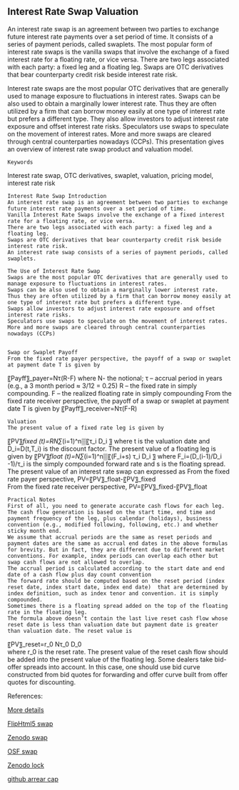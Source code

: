 ## Interest Rate Swap Valuation
   
An interest rate swap is an agreement between two parties to exchange future interest rate payments over a set period of time. It consists of a series of payment periods, called swaplets. The most popular form of interest rate swaps is the vanilla swaps that involve the exchange of a fixed interest rate for a floating rate, or vice versa. There are two legs associated with each party: a fixed leg and a floating leg. Swaps are OTC derivatives that bear counterparty credit risk beside interest rate risk. 

Interest rate swaps are the most popular OTC derivatives that are generally used to manage exposure to fluctuations in interest rates. Swaps can be also used to obtain a marginally lower interest rate. Thus they are often utilized by a firm that can borrow money easily at one type of interest rate but prefers a different type. They also allow investors to adjust interest rate exposure and offset interest rate risks. Speculators use swaps to speculate on the movement of interest rates. More and more swaps are cleared through central counterparties nowadays (CCPs). This presentation gives an overview of interest rate swap product and valuation model. 

	Keywords
Interest rate swap, OTC derivatives, swaplet, valuation, pricing model, interest rate risk

	Interest Rate Swap Introduction
	An interest rate swap is an agreement between two parties to exchange future interest rate payments over a set period of time.
	Vanilla Interest Rate Swaps involve the exchange of a fixed interest rate for a floating rate, or vice versa.
	There are two legs associated with each party: a fixed leg and a floating leg.
	Swaps are OTC derivatives that bear counterparty credit risk beside interest rate risk.
	An interest rate swap consists of a series of payment periods, called swaplets.

	The Use of Interest Rate Swap 
	Swaps are the most popular OTC derivatives that are generally used to manage exposure to fluctuations in interest rates.
	Swaps can be also used to obtain a marginally lower interest rate. Thus they are often utilized by a firm that can borrow money easily at one type of interest rate but prefers a different type.
	Swaps allow investors to adjust interest rate exposure and offset interest rate risks.
	Speculators use swaps to speculate on the movement of interest rates.
	More and more swaps are cleared through central counterparties nowadays (CCPs)


	Swap or Swaplet Payoff
	From the fixed rate payer perspective, the payoff of a swap or swaplet at payment date T is given by
〖Payff〗_payer=Nτ(R-F)
where 
N- the notional;
 τ – accrual period in years (e.g., a 3 month period ≈ 3/12 = 0.25)
R – the fixed rate in simply compounding.
F – the realized floating rate in simply compounding
	From the fixed rate receiver perspective, the payoff of a swap or swaplet at payment date T is given by
〖Payff〗_receiver=Nτ(F-R)

	Valuation
	The present value of a fixed rate leg is given by

〖PV〗_fixed (t)=RN∑_(i=1)^n▒〖τ_i D_i 〗
where t is the valuation date and D_i=D(t,T_i) is the discount factor.
	The present value of a floating leg is given by
〖PV〗_float (t)=N∑_(i=1)^n▒〖(F_i+s) τ_i D_i 〗
where F_i=(D_(i-1)/D_i -1)/τ_i is the simply compounded forward rate and s is the floating spread.
	The present value of an interest rate swap can expressed as
	From the fixed rate payer perspective, PV=〖PV〗_float-〖PV〗_fixed		
	From the fixed rate receiver perspective, PV=〖PV〗_fixed-〖PV〗_float

	Practical Notes
	First of all, you need to generate accurate cash flows for each leg. The cash flow generation is based on the start time, end time and payment frequency of the leg, plus calendar (holidays), business convention (e.g., modified following, following, etc.) and whether sticky month end.
	We assume that accrual periods are the same as reset periods and payment dates are the same as accrual end dates in the above formulas for brevity. But in fact, they are different due to different market conventions. For example, index periods can overlap each other but swap cash flows are not allowed to overlap.
	The accrual period is calculated according to the start date and end date of a cash flow plus day count convention 
	The forward rate should be computed based on the reset period (index reset date, index start date, index end date)  that are determined by index definition, such as index tenor and convention. it is simply compounded.
	Sometimes there is a floating spread added on the top of the floating rate in the floating leg.
	The formula above doesn’t contain the last live reset cash flow whose reset date is less than valuation date but payment date is greater than valuation date. The reset value is
〖PV〗_reset=r_0 Nτ_0 D_0  
where r_0 is the reset rate. 
	The present value of the reset cash flow should be added into the present value of the floating leg.
	Some dealers take bid-offer spreads into account. In this case, one should use bid curve constructed from bid quotes for forwarding and offer curve built from offer quotes for discounting.



References:

		
[More details](./IrSwap-36.pdf)
   
[FlipHtml5 swap](https://fliphtml5.com/download/download-pdf-file.php?str=x0DZh9GTud3bENXamcjN4gzM5ITPkl0av9mY)
   
[Zenodo swap](https://zenodo.org/record/5771057/files/Zenodo-IrSwap.pdf)
   
[OSF swap](https://osf.io/kx5q2/download)

[Zenodo lock](https://zenodo.org/record/6549162#.YpDvjagpDq4)

[github arrear cap](https://github.com/cfrm17/ArrearCap)

   